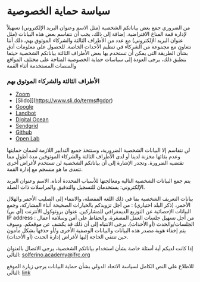 # سياسة حماية الخصوصية

من الضروري جمع بعض بياناتكم الشخصية (مثل الاسم وعنوان البريد الإلكتروني) تسهيلاً لإدارة قمة المناخ الافتراضية. إضافة إلى ذلك، يجب أن نتقاسم بعض هذه البيانات (مثل عنوان البريد الإلكتروني) مع عدد من الأطراف الثالثة والشركاء الموثوق بهم، ذلك أننا نتعاون مع مجموعة من الشركاء في تنظيم الأحداث الخاصة.
للحصول على معلومات أدق بشأن الطريقة التي يمكن أن تستخدم بها بعض الأطراف الثالثة بياناتكم الشخصية حيثما ينطبق ذلك، يرجى العودة إلى سياسات حماية الخصوصية المتاحة على مختلف المواقع والمنصات المستخدمة أثناء القمة

### الأطراف الثالثة والشركاء الموثوق بهم

- [Zoom](https://zoom.us/privacy)
- [Slido]](https://www.sli.do/terms#gdpr)
- [Google](https://policies.google.com/privacy)
- [Landbot](https://help.landbot.io/article/h2ndzk6som-privacy-security)
- [Digital Ocean](https://www.digitalocean.com/legal/privacy-policy/)
- [Sendgrid](https://sendgrid.com/policies/privacy-2016/)
- [Github](https://docs.github.com/en/github/site-policy/github-privacy-statement)
- [Open Lab](https://www.ncl.ac.uk/media/wwwnclacuk/freedomofinformation/dataprotection/Data%20Protection%20Policy%20June2020.pdf)

لن نتقاسم إلا البيانات الشخصية الضرورية، وسنتخذ جميع التدابير اللازمة لضمان حمايتها وعدم بقائها مخزنة لدينا أو لدى الأطراف الثالثة والشركاء الموثوقين مدة أطول مما تقتضيه الضرورة. وتجدر الإشارة إلى أن بياناتكم الشخصية لن تستخدم لأغراض أخرى تتعدى ما هو منسجم مع إدارة القمة.  

يتم جمع البيانات الشخصية التالية ومعالجتها للأسباب المحددة أدناه. 
الاسم وعنوان البريد الإلكتروني: يستخدمان للتسجيل والتدقيق والمراسلات ذات الصلة.  

بيانات التعريف الشخصية بما في ذلك اللغة المفضلة، والانتماء إلى الصليب الأحمر والهلال الأحمر، (ذكر البلد اختياري) : من أجل تزويدكم بالخيارات الصحيحة أثناء المشاركة، وجمع البيانات الإحصائية عن التوزيع الديمغرافي للمشاركين. 
عنوان بروتوكول الأنترنت (أي بي) IP address : من أجل تسهيل جلسات العمل المصغرة، والحفاظ على أمن وسلامة أعمال الجلسات/والحدث (أو الأحداث). يرجى الانتباه إلى أن ذلك قد يكشف عن موقعكم. وسوف يتم إخفاء هوية مصدر هذه البيانات والبيانات الوصفية الأخرى و/أو حذفها بشكل مأمون حين تنتفي الحاجة إليها لأغراض إدارة الحدث (أو الأحداث). 

إذا كانت لديكم أية أسئلة خاصة بشأن استخدام بياناتكم الشخصية، يرجى الاتصال بالعنوان التالي: solferino.academy@ifrc.org 

للاطلاع على النص الكامل لسياسة الاتحاد الدولي بشأن حماية البيانات يرجى زيارة الموقع التالي: [link](https://edit.climate.red/uploads/ifrc-data_protection-policy_ar.pdf)
